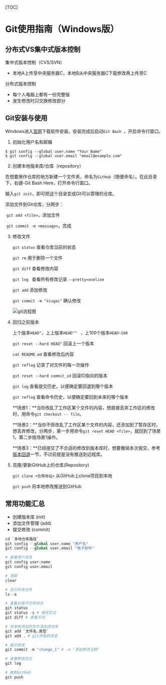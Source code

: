 [TOC]

# Git使用指南（Windows版）

## 分布式VS集中式版本控制

集中式版本控制（CVS/SVN）

- 本地A上传至中央服务器C，本地B从中央服务器C下载修改再上传至C

分布式版本控制

- 每个人电脑上都有一份完整版
- 发生修改时只交换修改部分



##   Git安装与使用

Windows进入[官网](https://git-scm.com/downloads)下载软件安装。安装完成后启动`Git Bash `，开启命令行窗口。

1. 初始化用户名和邮箱

```
$ git config --global user.name "Your Name"
$ git config --global user.email "email@example.com"
```

2. 创建本地版本库/仓库（repository）

在想要用作仓库的地方新建一个文件夹，命名为`GitHub`（随便命名）。在此目录下，右键-Git Bash Here，打开命令行窗口。

输入`git init`，即可把这个目录变成Git可以管理的仓库。

添加文件到Git仓库，分两步：

​	 `git add <file>`，添加文件

​	 `git commit -m <message>`，完成

3. 修改文件

   `git status`  查看仓库当前的状态

   `git rm`  用于删除一个文件 

   `git diff`  查看修改内容 

   `git log `  查看所有修改记录 `--pretty=oneline `

   `git add`  添加修改

   `git commit -m "xiugai"`  确认修改

   ![git流程图](https://upload-images.jianshu.io/upload_images/152050-0ccc1cf8b80fe38e.jpg?imageMogr2/auto-orient/strip%7CimageView2/2/w/1240)

4. 回归之前版本

   上个版本`HEAD^`，上上版本`HEAD^^ ` ，上100个版本`HEAD~100` 

   `git reset --hard HEAD^`  回滚上一个版本

   `cat README.md`  查看修改后内容

   `git reflog`  记录了对文件的每一次操作

   `git reset --hard commit_id`  回滚ID指向的版本

   `git log`  查看提交历史，以便确定要回退到哪个版本 

   `git reflog`  查看命令历史，以便确定要回到未来的哪个版本 

   

   **场景1：**当你改乱了工作区某个文件的内容，想直接丢弃工作区的修改时，用命令`git checkout -- file`。

   **场景2：**当你不但改乱了工作区某个文件的内容，还添加到了暂存区时，想丢弃修改，分两步，第一步用命令`git reset HEAD <file>`，就回到了场景1，第二步按场景1操作。

   **场景3：**已经提交了不合适的修改到版本库时，想要撤销本次提交，参考[版本回退](https://www.liaoxuefeng.com/wiki/0013739516305929606dd18361248578c67b8067c8c017b000/0013744142037508cf42e51debf49668810645e02887691000)一节，不过前提是没有推送到远程库。

5. 克隆/更新GitHub上的仓库(Repository)

   `git clone <仓库地址>`  从GitHub上clone项目到本地

   `git push`  将本地修改推送到GitHub



## 常用功能汇总

- 创建版本库 (init)
- 添加文件管理 (add)
- 提交修改 (commit)



```python
cd `本地仓库路径`
git config --global user.name "用户名"
git config --global user.email "电子邮件"

# 查看用户信息
git config user.name
git config user.email

# 清屏
clear

# 显示所有文件
ls -a

# 查看仓库中文件状态
git status
git status -s # 缩写形式
git diff # 查看不同

# 将本地添加的文件添加进仓库
git add `文件名.类型`
git add . # git所有的改变

# 提交修改
git commit -m "change_1" # -m "添加修改注释" 

# 查看修改日志
git log

# 推到GitHub
git push
```










































